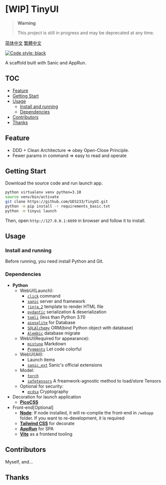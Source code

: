 # [WIP] TinyUI

> **Warning**
> 
> This project is still in progress and may be deprecated at any time.

[简体中文](/README.cmn-Hans.md) [繁體中文](/README.zh-cmn-Hant.md)

[![Code style: black](https://img.shields.io/badge/code%20style-black-000000.svg)](https://github.com/psf/black)

A scaffold built with Sanic and AppRun. 

## TOC

- [Feature](#feature)
- [Getting Start](#getting-start)
- [Usage](#usage)
  - [Install and running](#install-and-running)
  - [Dependencies](#dependencies)
- [Contributors](#contributors)
- [Thanks](#thanks)

## Feature

- DDD + Clean Architecture => obey Open-Close Principle.
- Fewer params in command => easy to read and operate

## Getting Start

Download the source code and run launch app.

```bash
python virtualenv venv python=3.10
source venv/bin/activate
git clone https://github.com/GES233/TinyUI.git
python -m pip install -r requirements_basic.txt
python -m tinyui launch
```

Then, open `http://127.0.0.1:6699` in browser and follow it to install.

## Usage

### Install and running

Before running, you need install Python and Git.

### Dependencies

- **Python**
  - WebUI(Launch):
    - [`click`](https://palletsprojects.com/p/click/) command
    - [`sanic`](https://sanic.dev/) server and framework
    - [`jinja_2`](https://palletsprojects.com/p/jinja/) template to render HTML file
    - [`pydantic`](https://pydantic.dev/) serialization & deserialization
    - [`tomli`](https://github.com/hukkin/tomli) (less than Python 3.11)
    - [`aiosqlite`](https://aiosqlite.omnilib.dev) for Database
    - [`SQLAlchemy`](https://www.sqlalchemy.org) ORM(bind Python object with database)
    - [`Alembic`](https://alembic.sqlalchemy.org/) database migrate
  - WebUI(Required for appearance):
    - [`mistune`](https://mistune.lepture.com/) Markdown
    - [`Pygments`](https://https://pygments.org/) Let code colorful
  - WebUI(All):
    - Launch items
    - [`sanic_ext`](https://sanic.dev/en/plugins/sanic-ext/getting-started.html) Sanic's official extensions
  - Model:
    - [`torch`](https://pytorch.org)
    - [`safetensors`](https://github.com/huggingface/safetensors) A freamwork-agnostic method to load/store Tensors
  - Optional for security:
    - [`ecdsa`](https://github.com/tlsfuzzer/python-ecdsa) Cryptography
- Decoration for launch application
  - [**PicoCSS**](https://picocss.com)
- Front-end[Optional]
  - [**Node**](https://nodejs.org): If node installed, it will re-complie the front-end in `/webapp` folder. If you want to re-development, it is required
  - [**Tailwind CSS**](https://tailwindcss.com) for decorate
  - [**AppRun**](https://apprun.js.org) for SPA
  - [**Vite**](https://vitejs.dev/) as a frontend tooling

## Contributors

Myself, and...

## Thanks
